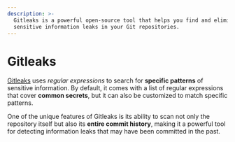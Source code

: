 ```yaml
---
description: >-
  Gitleaks is a powerful open-source tool that helps you find and eliminate
  sensitive information leaks in your Git repositories.
---
```


# Gitleaks

[Gitleaks](https://github.com/gitleaks/gitleaks) uses _regular expressions_ to search for **specific patterns** of sensitive information. By default, it comes with a list of regular expressions that cover **common secrets**, but it can also be customized to match specific patterns.

One of the unique features of Gitleaks is its ability to scan not only the repository itself but also its **entire commit history**, making it a powerful tool for detecting information leaks that may have been committed in the past.
